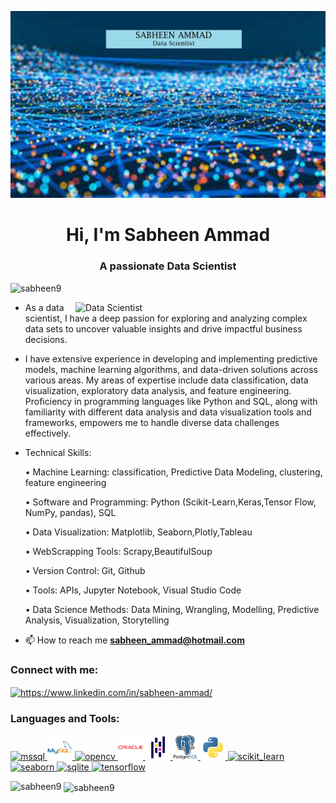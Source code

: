 ![logo](https://github.com/sabheen9/sabheen9/blob/main/3.jpg)
<h1 align="center">Hi, I'm Sabheen Ammad</h1>
<h3 align="center">A passionate Data Scientist</h3>

<p align="left"> <img src="https://komarev.com/ghpvc/?username=sabheen9&label=Profile%20views&color=0e75b6&style=flat" alt="sabheen9" /> </p>


<img align="right" alt="Data Scientist" width="400" src="https://cdn.rentechdigital.com/common_files/blogs/what-is-data-science-and-how-can-it-influence-decision-making-swipecart-blog-img-02-01-07-2022.gif">

- As a data scientist, I have a deep passion for exploring and analyzing complex data sets to uncover valuable insights and drive impactful business decisions.

- I have extensive experience in developing and implementing predictive models, machine learning algorithms, and data-driven solutions across various areas. My areas of expertise include data classification, data visualization, exploratory data analysis, and feature engineering. Proficiency in programming languages like Python and SQL, along with familiarity with different data analysis and data visualization tools and frameworks, empowers me to handle diverse data challenges effectively.

- Technical Skills:

  • Machine Learning: classification, Predictive Data Modeling, clustering, feature engineering

  • Software and Programming: Python (Scikit-Learn,Keras,Tensor Flow, NumPy, pandas), SQL
  
  • Data Visualization: Matplotlib, Seaborn,Plotly,Tableau
  
  • WebScrapping Tools: Scrapy,BeautifulSoup
  
  • Version Control: Git, Github
  
  • Tools: APIs, Jupyter Notebook, Visual Studio Code
  
  • Data Science Methods: Data Mining, Wrangling, Modelling, Predictive Analysis, Visualization, Storytelling

 - 📫 How to reach me **sabheen_ammad@hotmail.com**

<h3 align="left">Connect with me:</h3>
<p align="left">
<a href="https://linkedin.com/in/https://www.linkedin.com/in/sabheen-ammad/" target="blank"><img align="center" src="https://raw.githubusercontent.com/rahuldkjain/github-profile-readme-generator/master/src/images/icons/Social/linked-in-alt.svg" alt="https://www.linkedin.com/in/sabheen-ammad/" height="30" width="40" /></a>
</p>

<h3 align="left">Languages and Tools:</h3>
<p align="left"> <a href="https://www.microsoft.com/en-us/sql-server" target="_blank" rel="noreferrer"> <img src="https://www.svgrepo.com/show/303229/microsoft-sql-server-logo.svg" alt="mssql" width="40" height="40"/> </a> <a href="https://www.mysql.com/" target="_blank" rel="noreferrer"> <img src="https://raw.githubusercontent.com/devicons/devicon/master/icons/mysql/mysql-original-wordmark.svg" alt="mysql" width="40" height="40"/> </a> <a href="https://opencv.org/" target="_blank" rel="noreferrer"> <img src="https://www.vectorlogo.zone/logos/opencv/opencv-icon.svg" alt="opencv" width="40" height="40"/> </a> <a href="https://www.oracle.com/" target="_blank" rel="noreferrer"> <img src="https://raw.githubusercontent.com/devicons/devicon/master/icons/oracle/oracle-original.svg" alt="oracle" width="40" height="40"/> </a> <a href="https://pandas.pydata.org/" target="_blank" rel="noreferrer"> <img src="https://raw.githubusercontent.com/devicons/devicon/2ae2a900d2f041da66e950e4d48052658d850630/icons/pandas/pandas-original.svg" alt="pandas" width="40" height="40"/> </a> <a href="https://www.postgresql.org" target="_blank" rel="noreferrer"> <img src="https://raw.githubusercontent.com/devicons/devicon/master/icons/postgresql/postgresql-original-wordmark.svg" alt="postgresql" width="40" height="40"/> </a> <a href="https://www.python.org" target="_blank" rel="noreferrer"> <img src="https://raw.githubusercontent.com/devicons/devicon/master/icons/python/python-original.svg" alt="python" width="40" height="40"/> </a> <a href="https://scikit-learn.org/" target="_blank" rel="noreferrer"> <img src="https://upload.wikimedia.org/wikipedia/commons/0/05/Scikit_learn_logo_small.svg" alt="scikit_learn" width="40" height="40"/> </a> <a href="https://seaborn.pydata.org/" target="_blank" rel="noreferrer"> <img src="https://seaborn.pydata.org/_images/logo-mark-lightbg.svg" alt="seaborn" width="40" height="40"/> </a> <a href="https://www.sqlite.org/" target="_blank" rel="noreferrer"> <img src="https://www.vectorlogo.zone/logos/sqlite/sqlite-icon.svg" alt="sqlite" width="40" height="40"/> </a> <a href="https://www.tensorflow.org" target="_blank" rel="noreferrer"> <img src="https://www.vectorlogo.zone/logos/tensorflow/tensorflow-icon.svg" alt="tensorflow" width="40" height="40"/> </a> </p>

<p><img align="left" src="https://github-readme-stats.vercel.app/api/top-langs?username=sabheen9&show_icons=true&locale=en&layout=compact" alt="sabheen9" /></p>

<p>&nbsp;<img align="center" src="https://github-readme-stats.vercel.app/api?username=sabheen9&show_icons=true&locale=en" alt="sabheen9" /></p>
